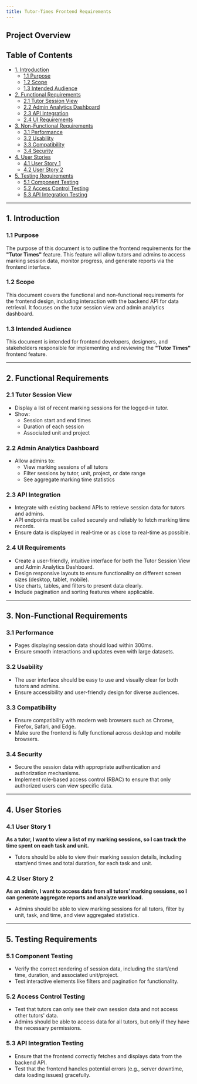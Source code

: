 ```yaml
---
title: Tutor-Times Frontend Requirements
---
```


## Project Overview

## Table of Contents

- [1. Introduction](#1-introduction)
  - [1.1 Purpose](#11-purpose)
  - [1.2 Scope](#12-scope)
  - [1.3 Intended Audience](#13-intended-audience)
- [2. Functional Requirements](#2-functional-requirements)
  - [2.1 Tutor Session View](#21-tutor-session-view)
  - [2.2 Admin Analytics Dashboard](#22-admin-analytics-dashboard)
  - [2.3 API Integration](#23-api-integration)
  - [2.4 UI Requirements](#24-ui-requirements)
- [3. Non-Functional Requirements](#3-non-functional-requirements)
  - [3.1 Performance](#31-performance)
  - [3.2 Usability](#32-usability)
  - [3.3 Compatibility](#33-compatibility)
  - [3.4 Security](#34-security)
- [4. User Stories](#4-user-stories)
  - [4.1 User Story 1](#41-user-story-1)
  - [4.2 User Story 2](#42-user-story-2)
- [5. Testing Requirements](#5-testing-requirements)
  - [5.1 Component Testing](#51-component-testing)
  - [5.2 Access Control Testing](#52-access-control-testing)
  - [5.3 API Integration Testing](#53-api-integration-testing)

---

## 1. Introduction

### 1.1 Purpose

The purpose of this document is to outline the frontend requirements for the **"Tutor Times"** feature. This feature will allow tutors and admins to access marking session data, monitor progress, and generate reports via the frontend interface.

### 1.2 Scope

This document covers the functional and non-functional requirements for the frontend design, including interaction with the backend API for data retrieval. It focuses on the tutor session view and admin analytics dashboard.

### 1.3 Intended Audience

This document is intended for frontend developers, designers, and stakeholders responsible for implementing and reviewing the **"Tutor Times"** frontend feature.

---

## 2. Functional Requirements

### 2.1 Tutor Session View
- Display a list of recent marking sessions for the logged-in tutor.
- Show:
  - Session start and end times
  - Duration of each session
  - Associated unit and project

### 2.2 Admin Analytics Dashboard
- Allow admins to:
  - View marking sessions of all tutors
  - Filter sessions by tutor, unit, project, or date range
  - See aggregate marking time statistics

### 2.3 API Integration
- Integrate with existing backend APIs to retrieve session data for tutors and admins.
- API endpoints must be called securely and reliably to fetch marking time records.
- Ensure data is displayed in real-time or as close to real-time as possible.

### 2.4 UI Requirements
- Create a user-friendly, intuitive interface for both the Tutor Session View and Admin Analytics Dashboard.
- Design responsive layouts to ensure functionality on different screen sizes (desktop, tablet, mobile).
- Use charts, tables, and filters to present data clearly.
- Include pagination and sorting features where applicable.

---

## 3. Non-Functional Requirements

### 3.1 Performance
- Pages displaying session data should load within 300ms.
- Ensure smooth interactions and updates even with large datasets.

### 3.2 Usability
- The user interface should be easy to use and visually clear for both tutors and admins.
- Ensure accessibility and user-friendly design for diverse audiences.

### 3.3 Compatibility
- Ensure compatibility with modern web browsers such as Chrome, Firefox, Safari, and Edge.
- Make sure the frontend is fully functional across desktop and mobile browsers.

### 3.4 Security
- Secure the session data with appropriate authentication and authorization mechanisms.
- Implement role-based access control (RBAC) to ensure that only authorized users can view specific data.

---

## 4. User Stories

### 4.1 User Story 1

**As a tutor, I want to view a list of my marking sessions, so I can track the time spent on each task and unit.**

- Tutors should be able to view their marking session details, including start/end times and total duration, for each task and unit.

### 4.2 User Story 2

**As an admin, I want to access data from all tutors’ marking sessions, so I can generate aggregate reports and analyze workload.**

- Admins should be able to view marking sessions for all tutors, filter by unit, task, and time, and view aggregated statistics.

---

## 5. Testing Requirements

### 5.1 Component Testing
- Verify the correct rendering of session data, including the start/end time, duration, and associated unit/project.
- Test interactive elements like filters and pagination for functionality.

### 5.2 Access Control Testing
- Test that tutors can only see their own session data and not access other tutors' data.
- Admins should be able to access data for all tutors, but only if they have the necessary permissions.

### 5.3 API Integration Testing
- Ensure that the frontend correctly fetches and displays data from the backend API.
- Test that the frontend handles potential errors (e.g., server downtime, data loading issues) gracefully.
